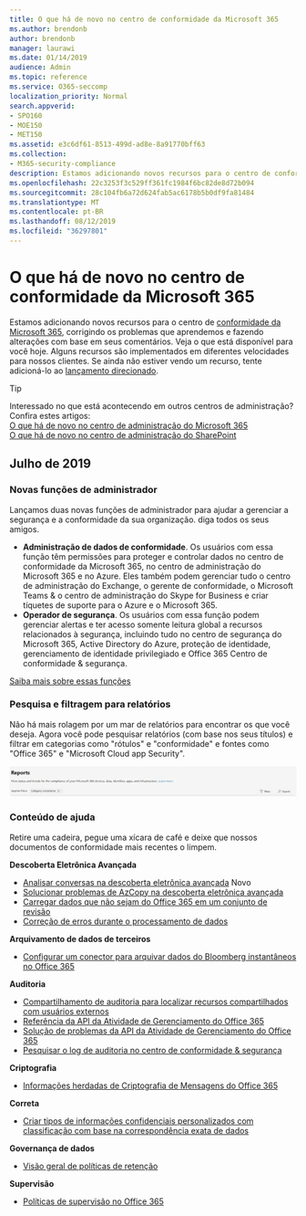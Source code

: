 ```yaml
---
title: O que há de novo no centro de conformidade da Microsoft 365
ms.author: brendonb
author: brendonb
manager: laurawi
ms.date: 01/14/2019
audience: Admin
ms.topic: reference
ms.service: O365-seccomp
localization_priority: Normal
search.appverid:
- SPO160
- MOE150
- MET150
ms.assetid: e3c6df61-8513-499d-ad8e-8a91770bff63
ms.collection:
- M365-security-compliance
description: Estamos adicionando novos recursos para o centro de conformidade da Microsoft 365, corrigindo os problemas que aprendemos e fazendo alterações com base em seus comentários. Descubra o que temos para este mês.
ms.openlocfilehash: 22c3253f3c529ff361fc1984f6bc82de8d72b094
ms.sourcegitcommit: 28c104fb6a72d624fab5ac6178b5b0df9fa81484
ms.translationtype: MT
ms.contentlocale: pt-BR
ms.lasthandoff: 08/12/2019
ms.locfileid: "36297801"
---
```

# <a name="whats-new-in-the-microsoft-365-compliance-center"></a>O que há de novo no centro de conformidade da Microsoft 365

Estamos adicionando novos recursos para o centro de [conformidade da Microsoft 365](microsoft-365-compliance-center.md), corrigindo os problemas que aprendemos e fazendo alterações com base em seus comentários. Veja o que está disponível para você hoje. Alguns recursos são implementados em diferentes velocidades para nossos clientes. Se ainda não estiver vendo um recurso, tente adicioná-lo ao [lançamento direcionado](https://docs.microsoft.com/office365/admin/manage/release-options-in-office-365).

> [!TIP]
> Interessado no que está acontecendo em outros centros de administração? Confira estes artigos:<br>[O que há de novo no centro de administração do Microsoft 365](https://docs.microsoft.com/office365/admin/whats-new-in-preview?view=o365-worldwide)<br>[O que há de novo no centro de administração do SharePoint](https://docs.microsoft.com/sharepoint/what-s-new-in-admin-center)

## <a name="july-2019"></a>Julho de 2019

### <a name="new-admin-roles"></a>Novas funções de administrador

Lançamos duas novas funções de administrador para ajudar a gerenciar a segurança e a conformidade da sua organização. diga todos os seus amigos.

- **Administração de dados de conformidade**. Os usuários com essa função têm permissões para proteger e controlar dados no centro de conformidade da Microsoft 365, no centro de administração do Microsoft 365 e no Azure. Eles também podem gerenciar tudo o centro de administração do Exchange, o gerente de conformidade, o Microsoft Teams & o centro de administração do Skype for Business e criar tíquetes de suporte para o Azure e o Microsoft 365.
- **Operador de segurança**. Os usuários com essa função podem gerenciar alertas e ter acesso somente leitura global a recursos relacionados à segurança, incluindo tudo no centro de segurança do Microsoft 365, Active Directory do Azure, proteção de identidade, gerenciamento de identidade privilegiado e Office 365 Centro de conformidade & segurança.

[Saiba mais sobre essas funções](https://docs.microsoft.com/office365/securitycompliance/permissions-microsoft-365-compliance-security)

### <a name="search-and-filtering-for-reports"></a>Pesquisa e filtragem para relatórios

Não há mais rolagem por um mar de relatórios para encontrar os que você deseja. Agora você pode pesquisar relatórios (com base nos seus títulos) e filtrar em categorias como "rótulos" e "conformidade" e fontes como "Office 365" e "Microsoft Cloud app Security".

![Captura de tela dos botões de pesquisa e filtro para relatórios com um filtro aplicado](media/mcc_report_filtering.png)

### <a name="help-content"></a>Conteúdo de ajuda

Retire uma cadeira, pegue uma xícara de café e deixe que nossos documentos de conformidade mais recentes o limpem.

**Descoberta Eletrônica Avançada**
- [Analisar conversas na descoberta eletrônica avançada](compliance20/conversation-review-sets.md) Novo
- [Solucionar problemas de AzCopy na descoberta eletrônica avançada](compliance20/troubleshooting-azcopy.md)
- [Carregar dados que não sejam do Office 365 em um conjunto de revisão](compliance20/load-non-office365-data.md)
- [Correção de erros durante o processamento de dados](compliance20/error-remediation.md)

**Arquivamento de dados de terceiros**
- [Configurar um conector para arquivar dados do Bloomberg instantâneos no Office 365](archive-instant-bloomberg-data.md)

**Auditoria**
- [Compartilhamento de auditoria para localizar recursos compartilhados com usuários externos](use-sharing-auditing.md)
- [Referência da API da Atividade de Gerenciamento do Office 365](https://docs.microsoft.com/office/office-365-management-api/office-365-management-activity-api-reference)
- [Solução de problemas da API da Atividade de Gerenciamento do Office 365](https://docs.microsoft.com/office/office-365-management-api/troubleshooting-the-office-365-management-activity-api)
- [Pesquisar o log de auditoria no centro de conformidade & segurança](search-the-audit-log-in-security-and-compliance.md)

**Criptografia**
- [Informações herdadas de Criptografia de Mensagens do Office 365](legacy-information-for-message-encryption.md)

**Correta**
- [Criar tipos de informações confidenciais personalizados com classificação com base na correspondência exata de dados](create-custom-sensitive-information-types-with-exact-data-match-based-classification.md)

**Governança de dados**
- [Visão geral de políticas de retenção](retention-policies.md)

**Supervisão**
- [Políticas de supervisão no Office 365](supervision-policies.md)